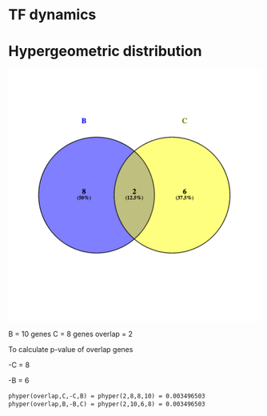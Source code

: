 # TF dynamics 

# Hypergeometric distribution

![image](https://github.com/Aceculuses/BoiAL/blob/main/TFdynamics/venn.hyper.png)

B = 10 genes
C = 8 genes
overlap = 2

To calculate p-value of overlap genes

-C = 8

-B = 6

```
phyper(overlap,C,-C,B) = phyper(2,8,8,10) = 0.003496503
phyper(overlap,B,-B,C) = phyper(2,10,6,8) = 0.003496503
```









